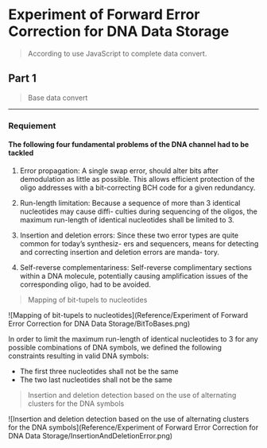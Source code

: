 # Experiment of Forward Error Correction for DNA Data Storage

> According to use JavaScript to complete data convert.

## Part 1

> Base data convert

------

### Requiement

#### The following four fundamental problems of the DNA channel had to be tackled

1. Error propagation: A single swap error, should alter bits after demodulation as little as possible. This allows efficient protection of the oligo addresses with a bit-correcting BCH code for a given redundancy.

2. Run-length limitation: Because a sequence of more than 3 identical nucleotides may cause diffi- culties during sequencing of the oligos, the maximum run-length of identical nucleotides shall be limited to 3.

3. Insertion and deletion errors: Since these two error types are quite common for today’s synthesiz- ers and sequencers, means for detecting and correcting insertion and deletion errors are manda- tory.

4. Self-reverse complementariness: Self-reverse complimentary sections within a DNA molecule, potentially causing amplification issues of the corresponding oligo, had to be avoided.

> Mapping of bit-tupels to nucleotides

![Mapping of bit-tupels to nucleotides](Reference/Experiment of Forward Error Correction for DNA Data Storage/BitToBases.png)

In order to limit the maximum run-length of identical nucleotides to 3 for any possible combinations of DNA symbols, we defined the following constraints resulting in valid DNA symbols:

-   The first three nucleotides shall not be the same
-   The two last nucleotides shall not be the same

> Insertion and deletion detection based on the use of alternating clusters for the DNA symbols

![Insertion and deletion detection based on the use of alternating clusters for the DNA symbols](Reference/Experiment of Forward Error Correction for DNA Data Storage/InsertionAndDeletionError.png)

